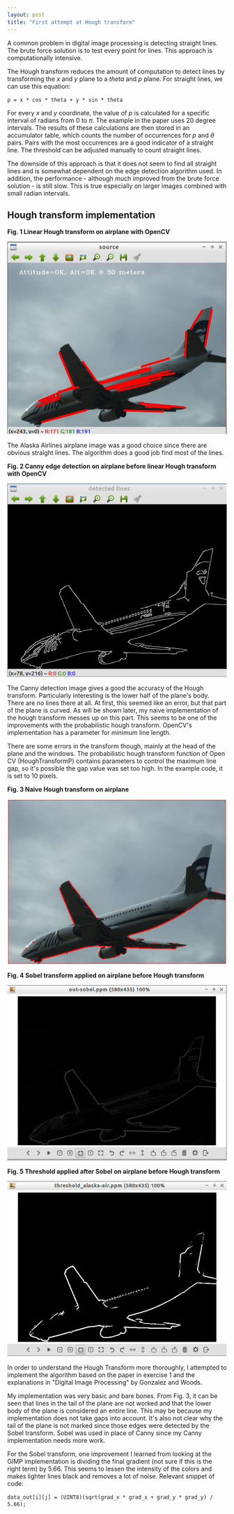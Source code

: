 ```yaml
---
layout: post
title: "First attempt at Hough transform"
---
```


A common problem in digital image processing is detecting straight lines. The brute force solution is to test every point for lines. This approach is computationally intensive. 

The Hough transform reduces the amount of computation to detect lines by transforming the *x* and *y* plane to a *theta* and *p* plane. For straight lines, we can use this equation:

    p = x * cos * theta + y * sin * theta

For every *x* and *y* coordinate, the value of *p* is calculated for a specific interval of radians from 0 to $\pi$. The example in the paper uses 20 degree intervals. The results of these calculations are then stored in an accumulator table, which counts the number of occurrences for *p* and $\theta$ pairs. Pairs with the most occurrences are a good indicator of a straight line. The threshold can be adjusted manually to count straight lines.

The downside of this approach is that it does not seem to find all straight lines and is somewhat dependent on the edge detection algorithm used. In addition, the performance - although much improved from the brute force solution - is still slow. This is true especially on larger images combined with small radian intervals.

## Hough transform implementation

**Fig. 1 Linear Hough transform on airplane with OpenCV**

![Linear Hough Transform with OpenCV ](/images/hough/cv_hough_lines.png)

The Alaska Airlines airplane image was a good choice since there are obvious straight lines. The algorithm does a good job find most of the lines.

**Fig. 2  Canny edge detection on airplane before linear Hough transform with OpenCV**

![Canny edge detection applied to airplane]( /images/hough/cv_hough_canny.png)

The Canny detection image gives a good the accuracy of the Hough transform. Particularly interesting is the lower half of the plane's body. There are no lines there at all. At first, this seemed like an error, but that part of the plane is curved. As will be shown later, my naive implementation of the hough transform messes up on this part. This seems to be one of the improvements with the probabilistic hough transform. OpenCV's implementation has a parameter for minimum line length.

There are some errors in the transform though, mainly at the head of the plane and the windows. The probabilistic hough transform function of Open CV (HoughTransformP) contains parameters to control the maximum line gap, so it's possible the gap value was set too high. In the example code, it is set to 10 pixels.

**Fig. 3 Naive Hough transform on airplane**

![Custom Hough Transform on plane](/images/hough/hough_naive_lines.png)

**Fig. 4 Sobel transform applied on airplane before Hough transform**

![Custom Sobel Transform on plane](/images/hough/hough_naive_sobel.png)

**Fig. 5 Threshold applied after Sobel on airplane before Hough transform**

![Custom threshold on plane](/images/hough/hough_naive_threshold.png)

In order to understand the Hough Transform more thoroughly, I attempted to implement the algorithm based on the paper in exercise 1 and the explanations in "Digital Image Processing" by Gonzalez and Woods.

My implementation was very basic and bare bones. From Fig. 3, it can be seen that lines in the tail of the plane are not worked and that the lower body of the plane is considered an entire line. This may be because my implementation does not take gaps into account. It's also not clear why the tail of the plane is not marked since those edges were detected by the Sobel transform. Sobel was used in place of Canny since my Canny implementation needs more work.

For the Sobel transform, one improvement I learned from looking at the GIMP implementation is dividing the final gradient (not sure if this is the right term) by 5.66. This seems to lessen the intensity of the colors and makes lighter lines black and removes a lot of noise. Relevant snippet of code:

    data_out[i][j] = (UINT8)(sqrt(grad_x * grad_x + grad_y * grad_y) / 5.66);